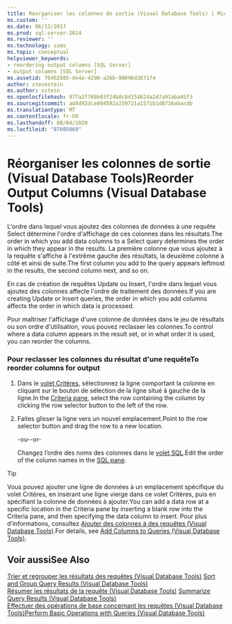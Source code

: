 ```yaml
---
title: Réorganiser les colonnes de sortie (Visual Database Tools) | Microsoft Docs
ms.custom: ''
ms.date: 06/13/2017
ms.prod: sql-server-2014
ms.reviewer: ''
ms.technology: ssms
ms.topic: conceptual
helpviewer_keywords:
- reordering output columns [SQL Server]
- output columns [SQL Server]
ms.assetid: 76462885-de4a-4290-a26b-90696d3671f4
author: stevestein
ms.author: sstein
ms.openlocfilehash: 97fa3f768b03f24b8c8d154624a2d7a91aba45f3
ms.sourcegitcommit: ad4d92dce894592a259721a1571b1d8736abacdb
ms.translationtype: MT
ms.contentlocale: fr-FR
ms.lasthandoff: 08/04/2020
ms.locfileid: "87605869"
---
```

# <a name="reorder-output-columns-visual-database-tools"></a><span data-ttu-id="64c05-102">Réorganiser les colonnes de sortie (Visual Database Tools)</span><span class="sxs-lookup"><span data-stu-id="64c05-102">Reorder Output Columns (Visual Database Tools)</span></span>
  <span data-ttu-id="64c05-103">L'ordre dans lequel vous ajoutez des colonnes de données à une requête Select détermine l'ordre d'affichage de ces colonnes dans les résultats.</span><span class="sxs-lookup"><span data-stu-id="64c05-103">The order in which you add data columns to a Select query determines the order in which they appear in the results.</span></span> <span data-ttu-id="64c05-104">La première colonne que vous ajoutez à la requête s'affiche à l'extrême gauche des résultats, la deuxième colonne à côté et ainsi de suite.</span><span class="sxs-lookup"><span data-stu-id="64c05-104">The first column you add to the query appears leftmost in the results, the second column next, and so on.</span></span>  
  
 <span data-ttu-id="64c05-105">En cas de création de requêtes Update ou Insert, l'ordre dans lequel vous ajoutez des colonnes affecte l'ordre de traitement des données.</span><span class="sxs-lookup"><span data-stu-id="64c05-105">If you are creating Update or Insert queries, the order in which you add columns affects the order in which data is processed.</span></span>  
  
 <span data-ttu-id="64c05-106">Pour maîtriser l'affichage d'une colonne de données dans le jeu de résultats ou son ordre d'utilisation, vous pouvez reclasser les colonnes.</span><span class="sxs-lookup"><span data-stu-id="64c05-106">To control where a data column appears in the result set, or in what order it is used, you can reorder the columns.</span></span>  
  
### <a name="to-reorder-columns-for-output"></a><span data-ttu-id="64c05-107">Pour reclasser les colonnes du résultat d'une requête</span><span class="sxs-lookup"><span data-stu-id="64c05-107">To reorder columns for output</span></span>  
  
1.  <span data-ttu-id="64c05-108">Dans le [volet Critères](visual-database-tools.md), sélectionnez la ligne comportant la colonne en cliquant sur le bouton de sélection de la ligne situé à gauche de la ligne.</span><span class="sxs-lookup"><span data-stu-id="64c05-108">In the [Criteria pane](visual-database-tools.md), select the row containing the column by clicking the row selector button to the left of the row.</span></span>  
  
2.  <span data-ttu-id="64c05-109">Faites glisser la ligne vers un nouvel emplacement.</span><span class="sxs-lookup"><span data-stu-id="64c05-109">Point to the row selector button and drag the row to a new location.</span></span>  
  
     <span data-ttu-id="64c05-110">-ou-</span><span class="sxs-lookup"><span data-stu-id="64c05-110">-or-</span></span>  
  
     <span data-ttu-id="64c05-111">Changez l’ordre des noms des colonnes dans le [volet SQL](sql-pane-visual-database-tools.md).</span><span class="sxs-lookup"><span data-stu-id="64c05-111">Edit the order of the column names in the [SQL pane](sql-pane-visual-database-tools.md).</span></span>  
  
> [!TIP]  
>  <span data-ttu-id="64c05-112">Vous pouvez ajouter une ligne de données à un emplacement spécifique du volet Critères, en insérant une ligne vierge dans ce volet Critères, puis en spécifiant la colonne de données à ajouter.</span><span class="sxs-lookup"><span data-stu-id="64c05-112">You can add a data row at a specific location in the Criteria pane by inserting a blank row into the Criteria pane, and then specifying the data column to insert.</span></span> <span data-ttu-id="64c05-113">Pour plus d’informations, consultez [Ajouter des colonnes à des requêtes &#40;Visual Database Tools&#41;](add-columns-to-queries-visual-database-tools.md).</span><span class="sxs-lookup"><span data-stu-id="64c05-113">For details, see [Add Columns to Queries &#40;Visual Database Tools&#41;](add-columns-to-queries-visual-database-tools.md).</span></span>  
  
## <a name="see-also"></a><span data-ttu-id="64c05-114">Voir aussi</span><span class="sxs-lookup"><span data-stu-id="64c05-114">See Also</span></span>  
 <span data-ttu-id="64c05-115">[Trier et regrouper les résultats des requêtes &#40;Visual Database Tools&#41;](sort-and-group-query-results-visual-database-tools.md) </span><span class="sxs-lookup"><span data-stu-id="64c05-115">[Sort and Group Query Results &#40;Visual Database Tools&#41;](sort-and-group-query-results-visual-database-tools.md) </span></span>  
 <span data-ttu-id="64c05-116">[Résumer les résultats de la requête &#40;Visual Database Tools&#41;](summarize-query-results-visual-database-tools.md) </span><span class="sxs-lookup"><span data-stu-id="64c05-116">[Summarize Query Results &#40;Visual Database Tools&#41;](summarize-query-results-visual-database-tools.md) </span></span>  
 [<span data-ttu-id="64c05-117">Effectuer des opérations de base concernant les requêtes &#40;Visual Database Tools&#41;</span><span class="sxs-lookup"><span data-stu-id="64c05-117">Perform Basic Operations with Queries &#40;Visual Database Tools&#41;</span></span>](perform-basic-operations-with-queries-visual-database-tools.md)  
  
  

